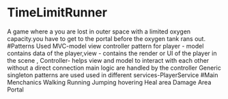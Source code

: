 # TimeLimitRunner
A game where a you are lost in outer space with a limited oxygen capacity.you have to get to the portal before the oxygen tank rans out.
#Patterns Used
MVC-model view controller pattern
  for player - model contains data of the player,view - contains the render or UI of the player in the scene , Controller- helps view and model to interact with each other without a direct connection main logic are handled by the controller
Generic singleton patterns are used
used in different services-PlayerService
#Main Menchanics
Walking
Running
Jumping
hovering
Heal area
Damage Area
Portal
